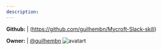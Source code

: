 ```yaml
---
description: 
---
```



**Github:** | (https://github.com/guilhembn/Mycroft-Slack-skill)

**Owner:** | [@guilhembn](https://github.com/guilhembn) ![avatart](https://avatars1.githubusercontent.com/u/10045671?v=4)

